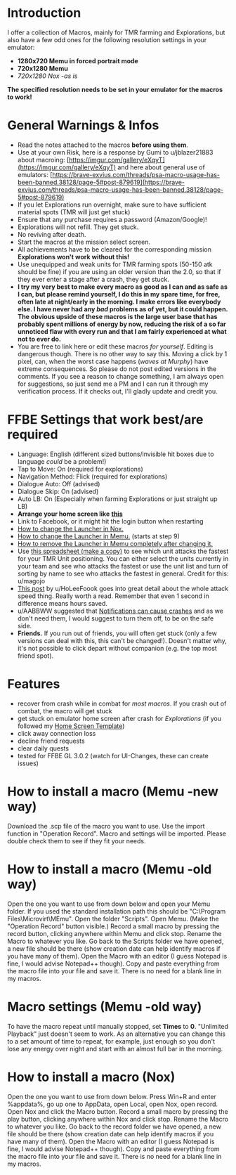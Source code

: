 # Introduction

I offer a collection of Macros, mainly for TMR farming and Explorations, but also have a few odd ones for the following resolution settings in your emulator:

* **1280x720 Memu in forced portrait mode**
* **720x1280 Memu**
* *720x1280 Nox -as is*

**The specified resolution needs to be set in your emulator for the macros to work!**

# General Warnings & Infos

* Read the notes attached to the macros **before using them**.
* Use at your own Risk, here is a response by Gumi to u/jblazer21883 about macroing: [https://imgur.com/gallery/eXqyT](https://imgur.com/gallery/eXqyT) and here about general use of emulators: [https://brave-exvius.com/threads/psa-macro-usage-has-been-banned.38128/page-5#post-879619](https://brave-exvius.com/threads/psa-macro-usage-has-been-banned.38128/page-5#post-879619)
* If you let Explorations run overnight, make sure to have sufficient material spots (TMR will just get stuck)
* Ensure that any purchase requires a password (Amazon/Google)!
* Explorations will not refill. They get stuck.
* No reviving after death.
* Start the macros at the mission select screen.
* All achievements have to be cleared for the corresponding mission **Explorations won't work without this!**
* Use unequipped and weak units for TMR farming spots (50-150 atk should be fine) if you are using an older version than the 2.0, so that if they ever enter a stage after a crash, they get stuck.
* **I try my very best to make every macro as good as I can and as safe as I can, but please remind yourself, I do this in my spare time, for free, often late at night/early in the morning. I make errors like everybody else. I have never had any *bad* problems as of yet, but it could happen. The obvious upside of these macros is the large user base that has probably spent millions of energy by now, reducing the risk of a so far unnoticed flaw with every run and that I am fairly experienced at what not to ever do.**
* You are free to link here or edit these macros *for yourself*. Editing is dangerous though. There is no other way to say this. Moving a click by 1 pixel, can, when the worst case happens (*waves at Murphy*) have extreme consequences. So please do not post edited versions in the comments. If you see a reason to change something, I am always open for suggestions, so just send me a PM and I can run it through my verification process. If it checks out, I'll gladly update and credit you.

# FFBE Settings that work best/are required

* Language: English (different sized buttons/invisible hit boxes due to language *could* be a problem!)
* Tap to Move: On (required for explorations)
* Navigation Method: Flick (required for explorations)
* Dialogue Auto: Off (advised)
* Dialogue Skip: On (advised)
* Auto LB: On (Especially when farming Explorations or just straight up LB)
* **Arrange your home screen like** [**this**](http://imgur.com/a/D4GIu)
* Link to Facebook, or it might hit the login button when restarting
* [How to change the Launcher in Nox.](https://redd.it/83u1ye)
* [How to change the Launcher in Memu.](https://redd.it/6prfxs) (starts at step 9)
* [How to remove the Launcher in Memu completely after changing it.](https://redd.it/8ru1w4)
* Use [this spreadsheet (make a copy)](https://docs.google.com/spreadsheets/d/1MdSGUUBuwzyPrmBSI3_C0p2OS15WOYnguB0zlbvj0XQ/copy) to see which unit attacks the fastest for your TMR Unit positioning. You can either select the units currently in your team and see who attacks the fastest or use the unit list and turn of sorting by name to see who attacks the fastest in general. Credit for this: u/magojo
* [This post](https://redd.it/8i6b08) by u/HoLeeFoook goes into great detail about the whole attack speed thing. Really worth a read. Remember that even 1 second in difference means hours saved.
* u/AABBWW suggested that [Notifications can cause crashes](https://redd.it/7blzjg) and as we don't need them, I would suggest to turn them off, to be on the safe side.
* **Friends.** If you run out of friends, you will often get stuck (only a few versions can deal with this, this can't be changed!). Doesn't matter why, it's not possible to click depart without companion (e.g. the top most friend spot).

# Features

* recover from crash while in combat for *most macros*. If you crash out of combat, the macro will get stuck
* get stuck on emulator home screen after crash for *Explorations* (if you followed my [Home Screen Template](https://imgur.com/a/D4GIu))
* click away connection loss
* decline friend requests
* clear daily quests
* tested for FFBE GL 3.0.2 (watch for UI-Changes, these can create issues)

# How to install a macro (Memu -new way)

Download the .scp file of the macro you want to use. Use the import function in "Operation Record". Macro and settings will be imported. Please double check them to see if they fit your needs.

# How to install a macro (Memu -old way)

Open the one you want to use from down below and open your Memu folder. If you used the standard installation path this should be "C:\\Program Files\\Microvirt\\MEmu". Open the folder "Scripts". Open Memu. (Make the "Operation Record" button visible.) Record a small macro by pressing the record button, clicking anywhere within Memu and click stop. Rename the Macro to whatever you like. Go back to the Scripts folder we have opened, a new file should be there (show creation date can help identify macros if you have many of them). Open the Macro with an editor (I guess Notepad is fine, I would advise Notepad++ though). Copy and paste everything from the macro file into your file and save it. There is no need for a blank line in my macros.

# Macro settings (Memu -old way)

To have the macro repeat until manually stopped, set **Times** to **0**. "Unlimited Playback" just doesn't seem to work. As an alternative you can change this to a set amount of time to repeat, for example, just enough so you don't lose any energy over night and start with an almost full bar in the morning.

# How to install a macro (Nox)

Open the one you want to use from down below. Press Win+R and enter %appdata%, go up one to AppData, open Local, open Nox, open record. Open Nox and click the Macro button. Record a small macro by pressing the play button, clicking anywhere within Nox and click stop. Rename the Macro to whatever you like. Go back to the record folder we have opened, a new file should be there (show creation date can help identify macros if you have many of them). Open the Macro with an editor (I guess Notepad is fine, I would advise Notepad++ though). Copy and paste everything from the macro file into your file and save it. There is no need for a blank line in my macros.
